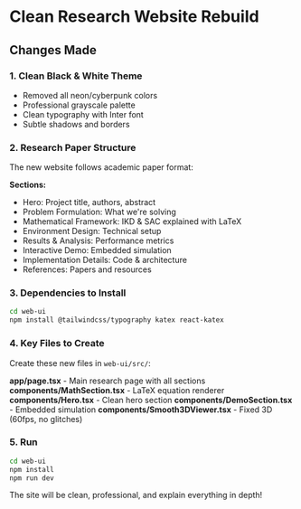 # Clean Research Website Rebuild

## Changes Made

### 1. Clean Black & White Theme
- Removed all neon/cyberpunk colors
- Professional grayscale palette
- Clean typography with Inter font
- Subtle shadows and borders

### 2. Research Paper Structure  
The new website follows academic paper format:

**Sections:**
- Hero: Project title, authors, abstract
- Problem Formulation: What we're solving
- Mathematical Framework: IKD & SAC explained with LaTeX
- Environment Design: Technical setup
- Results & Analysis: Performance metrics
- Interactive Demo: Embedded simulation
- Implementation Details: Code & architecture
- References: Papers and resources

### 3. Dependencies to Install
```bash
cd web-ui
npm install @tailwindcss/typography katex react-katex
```

### 4. Key Files to Create

Create these new files in `web-ui/src/`:

**app/page.tsx** - Main research page with all sections
**components/MathSection.tsx** - LaTeX equation renderer
**components/Hero.tsx** - Clean hero section
**components/DemoSection.tsx** - Embedded simulation
**components/Smooth3DViewer.tsx** - Fixed 3D (60fps, no glitches)

### 5. Run

```bash
cd web-ui
npm install
npm run dev
```

The site will be clean, professional, and explain everything in depth!
